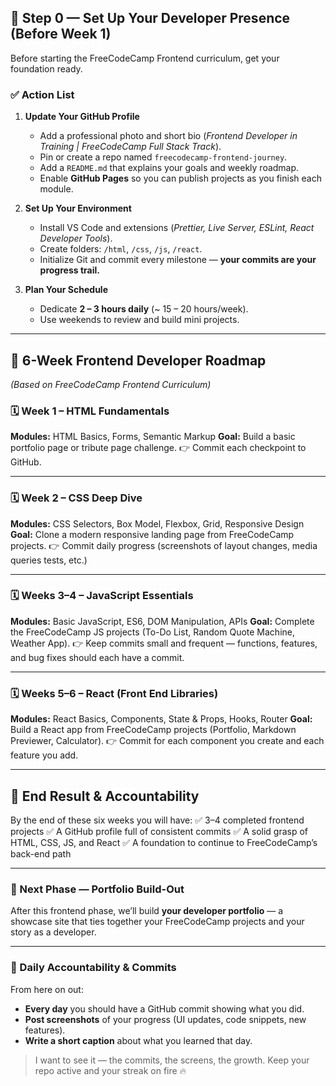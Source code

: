 ## 🧭 Step 0 — Set Up Your Developer Presence (Before Week 1)

Before starting the FreeCodeCamp Frontend curriculum, get your foundation ready.

### ✅ Action List

1. **Update Your GitHub Profile**

   * Add a professional photo and short bio (*Frontend Developer in Training | FreeCodeCamp Full Stack Track*).
   * Pin or create a repo named `freecodecamp-frontend-journey`.
   * Add a `README.md` that explains your goals and weekly roadmap.
   * Enable **GitHub Pages** so you can publish projects as you finish each module.

2. **Set Up Your Environment**

   * Install VS Code and extensions (*Prettier, Live Server, ESLint, React Developer Tools*).
   * Create folders: `/html`, `/css`, `/js`, `/react`.
   * Initialize Git and commit every milestone — **your commits are your progress trail.**

3. **Plan Your Schedule**

   * Dedicate **2 – 3 hours daily** (~ 15 – 20 hours/week).
   * Use weekends to review and build mini projects.

---

## 🚀 6-Week Frontend Developer Roadmap

*(Based on FreeCodeCamp Frontend Curriculum)*

### 🗓 Week 1 – HTML Fundamentals

**Modules:** HTML Basics, Forms, Semantic Markup
**Goal:** Build a basic portfolio page or tribute page challenge.
👉 Commit each checkpoint to GitHub.

---

### 🗓 Week 2 – CSS Deep Dive

**Modules:** CSS Selectors, Box Model, Flexbox, Grid, Responsive Design
**Goal:** Clone a modern responsive landing page from FreeCodeCamp projects.
👉 Commit daily progress (screenshots of layout changes, media queries tests, etc.)

---

### 🗓 Weeks 3–4 – JavaScript Essentials

**Modules:** Basic JavaScript, ES6, DOM Manipulation, APIs
**Goal:** Complete the FreeCodeCamp JS projects (To-Do List, Random Quote Machine, Weather App).
👉 Keep commits small and frequent — functions, features, and bug fixes should each have a commit.

---

### 🗓 Weeks 5–6 – React (Front End Libraries)

**Modules:** React Basics, Components, State & Props, Hooks, Router
**Goal:** Build a React app from FreeCodeCamp projects (Portfolio, Markdown Previewer, Calculator).
👉 Commit for each component you create and each feature you add.

---

## 🎯 End Result & Accountability

By the end of these six weeks you will have:
✅ 3–4 completed frontend projects
✅ A GitHub profile full of consistent commits
✅ A solid grasp of HTML, CSS, JS, and React
✅ A foundation to continue to FreeCodeCamp’s back-end path

---

### 💼 Next Phase — Portfolio Build-Out

After this frontend phase, we’ll build **your developer portfolio** — a showcase site that ties together your FreeCodeCamp projects and your story as a developer.

---

### 📸 Daily Accountability & Commits

From here on out:

* **Every day** you should have a GitHub commit showing what you did.
* **Post screenshots** of your progress (UI updates, code snippets, new features).
* **Write a short caption** about what you learned that day.

> I want to see it — the commits, the screens, the growth. Keep your repo active and your streak on fire 🔥
